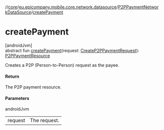 //[core](../../../index.md)/[eu.epicompany.mobile.core.network.datasource](../index.md)/[P2PPaymentNetworkDataSource](index.md)/[createPayment](create-payment.md)

# createPayment

[androidJvm]\
abstract fun [createPayment](create-payment.md)(request: [CreateP2PPaymentRequest](../../eu.epicompany.mobile.core.network.model.p2ppayment/-create-p2-p-payment-request/index.md)): [P2PPaymentResource](../../eu.epicompany.mobile.core.network.model.p2ppayment/-p2-p-payment-resource/index.md)

Creates a P2P (Person-to-Person) request as the payee.

#### Return

The P2P payment resource.

#### Parameters

androidJvm

| | |
|---|---|
| request | The request. |
